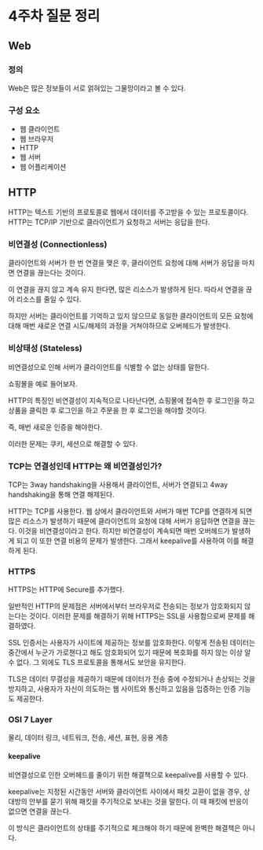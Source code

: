 # 4주차 질문 정리

## Web

### 정의

Web은 많은 정보들이 서로 얽혀있는 그물망이라고 볼 수 있다. 

### 구성 요소

- 웹 클라이언트
- 웹 브라우저
- HTTP
- 웹 서버
- 웹 어플리케이션

## HTTP

HTTP는 텍스트 기반의 프로토콜로 웹에서 데이터를 주고받을 수 있는 프로토콜이다.
HTTP는 TCP/IP 기반으로 클라이언트가 요청하고 서버는 응답을 한다.

### 비연결성 (Connectionless)

클라이언트와 서버가 한 번 연결을 맺은 후, 클라이언트 요청에 대해 서버가 응답을 마치면 연결을 끊는다는 것이다.

이 연결을 끊지 않고 계속 유지 한다면, 많은 리소스가 발생하게 된다. 따라서 연결을 끊어 리소스를 줄일 수 있다.

하지만 서버는 클라이언트를 기억하고 있지 않으므로 동일한 클라이언트의 모든 요청에 대해 매번 새로운 연결 시도/해제의 과정을 거쳐야하므로 오버헤드가 발생한다.

### 비상태성 (Stateless)

비연결성으로 인해 서버가 클라이언트를 식별할 수 없는 상태를 말한다.

쇼핑몰을 예로 들어보자.

HTTP의 특징인 비연결성이 지속적으로 나타난다면, 쇼핑몰에 접속한 후 로그인을 하고 상품을 클릭한 후 로그인을 하고 주문을 한 후 로그인을 해야할 것이다.

즉, 매번 새로운 인증을 해야한다.

이러한 문제는 쿠키, 세션으로 해결할 수 있다.

### TCP는 연결성인데 HTTP는 왜 비연결성인가?

TCP는 3way handshaking을 사용해서 클라이언트, 서버가 연결되고 4way handshaking을 통해 연결 해제된다.

HTTP는 TCP를 사용한다. 웹 상에서 클라이언트와 서버가 매번 TCP를 연결하게 되면 많은 리소스가 발생하기 때문에 클라이언트의 요청에 대해 서버가 응답하면 연결을 끊는다. 이것을 비연결성이라고 한다. 하지만 비연결성이 계속되면 매번 오버헤드가 발생하게 되고 이 또한 연결 비용의 문제가 발생한다. 그래서 keepalive를 사용하여 이를 해결하게 된다.

### HTTPS

HTTPS는 HTTP에 Secure를 추가했다.

일반적인 HTTP의 문제점은 서버에서부터 브라우저로 전송되는 정보가 암호화되지 않는다는 것이다. 이러한 문제를 해결하기 위해 HTTPS는 SSL을 사용함으로써 문제를 해결하였다.

SSL 인증서는 사용자가 사이트에 제공하는 정보를 암호화한다. 이렇게 전송된 데이터는 중간에서 누군가 가로챈다고 해도 암호화되어 있기 때문에 복호화를 하지 않는 이상 알 수 없다.
그 외에도 TLS 프로토콜을 통해서도 보안을 유지한다.

TLS은 데이터 무결성을 제공하기 때문에 데이터가 전송 중에 수정되거나 손상되는 것을 방지하고, 사용자가 자신이 의도하는 웹 사이트와 통신하고 있음을 입증하는 인증 기능도 제공한다.

### OSI 7 Layer

물리, 데이터 링크, 네트워크, 전송, 세션, 표현, 응용 계층

#### keepalive

비연결성으로 인한 오버헤드를 줄이기 위한 해결책으로 keepalive를 사용할 수 있다.

keepalive는 지정된 시간동안 서버와 클라이언트 사이에서 패킷 교환이 없을 경우, 상대방의 안부를 묻기 위해 패킷을 주기적으로 보내는 것을 말한다. 이 때 패킷에 반응이 없으면 연결을 끊는다. 

이 방식은 클라이언트의 상태를 주기적으로 체크해야 하기 때문에 완벽한 해결책은 아니다.

